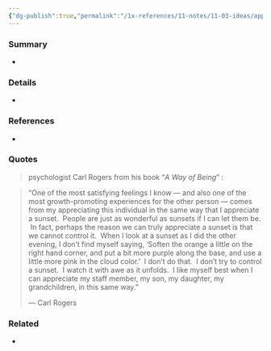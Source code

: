 ```yaml
---
{"dg-publish":true,"permalink":"/1x-references/11-notes/11-03-ideas/appreciate-people-like-how-you-appreciate-a-sunset/","title":"Appreciate people like how you appreciate a sunset","created":"2024-10-06T20:48:27.206+03:00","updated":"2024-10-06T21:25:40.478+03:00"}
---
```



### Summary
- 

### Details
- 

### References
- 

### Quotes
> psychologist Carl Rogers from his book “_A Way of Being_” : 

> “One of the most satisfying feelings I know — and also one of the most growth-promoting experiences for the other person — comes from my appreciating this individual in the same way that I appreciate a sunset.  People are just as wonderful as sunsets if I can let them be.  In fact, perhaps the reason we can truly appreciate a sunset is that we cannot control it.  When I look at a sunset as I did the other evening, I don’t find myself saying, ‘Soften the orange a little on the right hand corner, and put a bit more purple along the base, and use a little more pink in the cloud color.’  I don’t do that.  I don’t try to control a sunset.  I watch it with awe as it unfolds.  I like myself best when I can appreciate my staff member, my son, my daughter, my grandchildren, in this same way.”
> 
> — Carl Rogers

### Related
- 